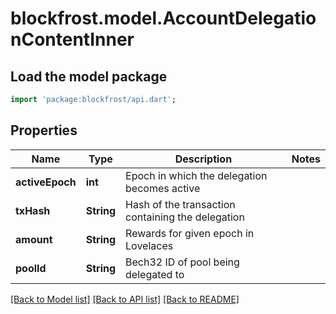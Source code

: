 # blockfrost.model.AccountDelegationContentInner

## Load the model package
```dart
import 'package:blockfrost/api.dart';
```

## Properties
Name | Type | Description | Notes
------------ | ------------- | ------------- | -------------
**activeEpoch** | **int** | Epoch in which the delegation becomes active | 
**txHash** | **String** | Hash of the transaction containing the delegation | 
**amount** | **String** | Rewards for given epoch in Lovelaces | 
**poolId** | **String** | Bech32 ID of pool being delegated to | 

[[Back to Model list]](../README.md#documentation-for-models) [[Back to API list]](../README.md#documentation-for-api-endpoints) [[Back to README]](../README.md)


